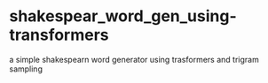 # shakespear_word_gen_using-transformers
a simple shakespearn word generator using trasformers and trigram sampling
